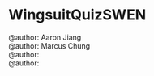 # WingsuitQuizSWEN
@author: Aaron Jiang<br />
@author: Marcus Chung<br />
@author: <br />
@author: <br />

